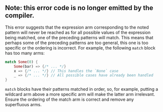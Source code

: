 ## Note: this error code is no longer emitted by the compiler.

This error suggests that the expression arm corresponding to the noted pattern
will never be reached as for all possible values of the expression being
matched, one of the preceding patterns will match.
This means that perhaps some of the preceding patterns are too general, this
one is too specific or the ordering is incorrect.
For example, the following `match` block has too many arms:
```rust
match Some(0) {
    Some(bar) => {/* ... */}
    x => {/* ... */} // This handles the `None` case
    _ => {/* ... */} // All possible cases have already been handled
}
```
`match` blocks have their patterns matched in order, so, for example, putting
a wildcard arm above a more specific arm will make the latter arm irrelevant.
Ensure the ordering of the match arm is correct and remove any superfluous
arms.
